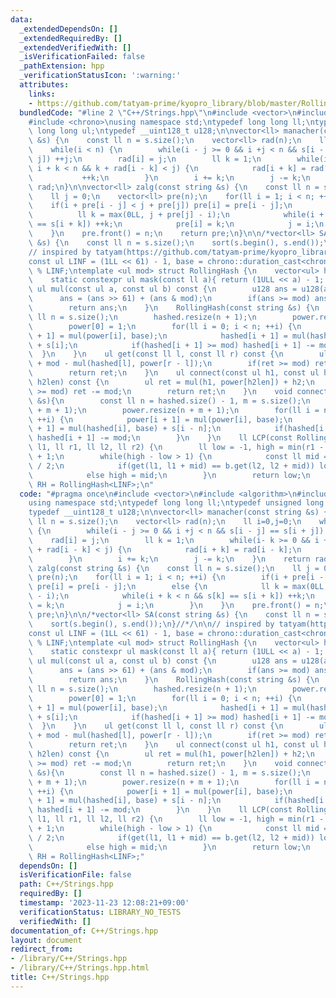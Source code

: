 ```yaml
---
data:
  _extendedDependsOn: []
  _extendedRequiredBy: []
  _extendedVerifiedWith: []
  _isVerificationFailed: false
  _pathExtension: hpp
  _verificationStatusIcon: ':warning:'
  attributes:
    links:
    - https://github.com/tatyam-prime/kyopro_library/blob/master/RollingHash.cpp)
  bundledCode: "#line 2 \"C++/Strings.hpp\"\n#include <vector>\n#include <algorithm>\n\
    #include <chrono>\nusing namespace std;\ntypedef long long ll;\ntypedef unsigned\
    \ long long ul;\ntypedef __uint128_t u128;\n\nvector<ll> manacher(const string\
    \ &s) {\n    const ll n = s.size();\n    vector<ll> rad(n);\n    ll i=0,j=0;\n\
    \    while(i < n) {\n        while(i - j >= 0 && i +j < n && s[i - j] == s[i +\
    \ j]) ++j;\n        rad[i] = j;\n        ll k = 1;\n        while(i- k >= 0 &&\
    \ i + k < n && k + rad[i - k] < j) {\n            rad[i + k] = rad[i - k];\n \
    \           ++k;\n        }\n        i += k;\n        j -= k;\n    }\n    return\
    \ rad;\n}\n\nvector<ll> zalg(const string &s) {\n    const ll n = s.size();\n\
    \    ll j = 0;\n    vector<ll> pre(n);\n    for(ll i = 1; i < n; ++i) {\n    \
    \    if(i + pre[i - j] < j + pre[j]) pre[i] = pre[i - j];\n        else {\n  \
    \          ll k = max(0LL, j + pre[j] - i);\n            while(i + k < n && s[k]\
    \ == s[i + k]) ++k;\n            pre[i] = k;\n            j = i;\n        }\n\
    \    }\n    pre.front() = n;\n    return pre;\n}\n\n/*vector<ll> SA(const string\
    \ &s) {\n    const ll n = s.size();\n    sort(s.begin(), s.end());\n}//*/\n\n\
    // inspired by tatyam(https://github.com/tatyam-prime/kyopro_library/blob/master/RollingHash.cpp)\n\
    const ul LINF = (1LL << 61) - 1, base = chrono::duration_cast<chrono::microseconds>(chrono::system_clock::now().time_since_epoch()).count()\
    \ % LINF;\ntemplate <ul mod> struct RollingHash {\n    vector<ul> hashed, power;\n\
    \    static constexpr ul mask(const ll a){ return (1ULL << a) - 1; }\n    inline\
    \ ul mul(const ul a, const ul b) const {\n        u128 ans = u128(a) * b;\n  \
    \      ans = (ans >> 61) + (ans & mod);\n        if(ans >= mod) ans -= mod;\n\
    \        return ans;\n    }\n    RollingHash(const string &s) {\n        const\
    \ ll n = s.size();\n        hashed.resize(n + 1);\n        power.resize(n + 1);\n\
    \        power[0] = 1;\n        for(ll i = 0; i < n; ++i) {\n            power[i\
    \ + 1] = mul(power[i], base);\n            hashed[i + 1] = mul(hashed[i], base)\
    \ + s[i];\n            if(hashed[i + 1] >= mod) hashed[i + 1] -= mod;\n      \
    \  }\n    }\n    ul get(const ll l, const ll r) const {\n        ul ret = hashed[r]\
    \ + mod - mul(hashed[l], power[r - l]);\n        if(ret >= mod) ret -= mod;\n\
    \        return ret;\n    }\n    ul connect(const ul h1, const ul h2, const ll\
    \ h2len) const {\n        ul ret = mul(h1, power[h2len]) + h2;\n        if(ret\
    \ >= mod) ret -= mod;\n        return ret;\n    }\n    void connect(const string\
    \ &s){\n        const ll n = hashed.size() - 1, m = s.size();\n        hashed.resize(n\
    \ + m + 1);\n        power.resize(n + m + 1);\n        for(ll i = n; i < n + m;\
    \ ++i) {\n            power[i + 1] = mul(power[i], base);\n            hashed[i\
    \ + 1] = mul(hashed[i], base) + s[i - n];\n            if(hashed[i + 1] >= mod)\
    \ hashed[i + 1] -= mod;\n        }\n    }\n    ll LCP(const RollingHash &b, ll\
    \ l1, ll r1, ll l2, ll r2) {\n        ll low = -1, high = min(r1 - l1, r2 - l2)\
    \ + 1;\n        while(high - low > 1) {\n            const ll mid = (low + high)\
    \ / 2;\n            if(get(l1, l1 + mid) == b.get(l2, l2 + mid)) low = mid;\n\
    \            else high = mid;\n        }\n        return low;\n    }\n};\nusing\
    \ RH = RollingHash<LINF>;\n"
  code: "#pragma once\n#include <vector>\n#include <algorithm>\n#include <chrono>\n\
    using namespace std;\ntypedef long long ll;\ntypedef unsigned long long ul;\n\
    typedef __uint128_t u128;\n\nvector<ll> manacher(const string &s) {\n    const\
    \ ll n = s.size();\n    vector<ll> rad(n);\n    ll i=0,j=0;\n    while(i < n)\
    \ {\n        while(i - j >= 0 && i +j < n && s[i - j] == s[i + j]) ++j;\n    \
    \    rad[i] = j;\n        ll k = 1;\n        while(i- k >= 0 && i + k < n && k\
    \ + rad[i - k] < j) {\n            rad[i + k] = rad[i - k];\n            ++k;\n\
    \        }\n        i += k;\n        j -= k;\n    }\n    return rad;\n}\n\nvector<ll>\
    \ zalg(const string &s) {\n    const ll n = s.size();\n    ll j = 0;\n    vector<ll>\
    \ pre(n);\n    for(ll i = 1; i < n; ++i) {\n        if(i + pre[i - j] < j + pre[j])\
    \ pre[i] = pre[i - j];\n        else {\n            ll k = max(0LL, j + pre[j]\
    \ - i);\n            while(i + k < n && s[k] == s[i + k]) ++k;\n            pre[i]\
    \ = k;\n            j = i;\n        }\n    }\n    pre.front() = n;\n    return\
    \ pre;\n}\n\n/*vector<ll> SA(const string &s) {\n    const ll n = s.size();\n\
    \    sort(s.begin(), s.end());\n}//*/\n\n// inspired by tatyam(https://github.com/tatyam-prime/kyopro_library/blob/master/RollingHash.cpp)\n\
    const ul LINF = (1LL << 61) - 1, base = chrono::duration_cast<chrono::microseconds>(chrono::system_clock::now().time_since_epoch()).count()\
    \ % LINF;\ntemplate <ul mod> struct RollingHash {\n    vector<ul> hashed, power;\n\
    \    static constexpr ul mask(const ll a){ return (1ULL << a) - 1; }\n    inline\
    \ ul mul(const ul a, const ul b) const {\n        u128 ans = u128(a) * b;\n  \
    \      ans = (ans >> 61) + (ans & mod);\n        if(ans >= mod) ans -= mod;\n\
    \        return ans;\n    }\n    RollingHash(const string &s) {\n        const\
    \ ll n = s.size();\n        hashed.resize(n + 1);\n        power.resize(n + 1);\n\
    \        power[0] = 1;\n        for(ll i = 0; i < n; ++i) {\n            power[i\
    \ + 1] = mul(power[i], base);\n            hashed[i + 1] = mul(hashed[i], base)\
    \ + s[i];\n            if(hashed[i + 1] >= mod) hashed[i + 1] -= mod;\n      \
    \  }\n    }\n    ul get(const ll l, const ll r) const {\n        ul ret = hashed[r]\
    \ + mod - mul(hashed[l], power[r - l]);\n        if(ret >= mod) ret -= mod;\n\
    \        return ret;\n    }\n    ul connect(const ul h1, const ul h2, const ll\
    \ h2len) const {\n        ul ret = mul(h1, power[h2len]) + h2;\n        if(ret\
    \ >= mod) ret -= mod;\n        return ret;\n    }\n    void connect(const string\
    \ &s){\n        const ll n = hashed.size() - 1, m = s.size();\n        hashed.resize(n\
    \ + m + 1);\n        power.resize(n + m + 1);\n        for(ll i = n; i < n + m;\
    \ ++i) {\n            power[i + 1] = mul(power[i], base);\n            hashed[i\
    \ + 1] = mul(hashed[i], base) + s[i - n];\n            if(hashed[i + 1] >= mod)\
    \ hashed[i + 1] -= mod;\n        }\n    }\n    ll LCP(const RollingHash &b, ll\
    \ l1, ll r1, ll l2, ll r2) {\n        ll low = -1, high = min(r1 - l1, r2 - l2)\
    \ + 1;\n        while(high - low > 1) {\n            const ll mid = (low + high)\
    \ / 2;\n            if(get(l1, l1 + mid) == b.get(l2, l2 + mid)) low = mid;\n\
    \            else high = mid;\n        }\n        return low;\n    }\n};\nusing\
    \ RH = RollingHash<LINF>;"
  dependsOn: []
  isVerificationFile: false
  path: C++/Strings.hpp
  requiredBy: []
  timestamp: '2023-11-23 12:08:21+09:00'
  verificationStatus: LIBRARY_NO_TESTS
  verifiedWith: []
documentation_of: C++/Strings.hpp
layout: document
redirect_from:
- /library/C++/Strings.hpp
- /library/C++/Strings.hpp.html
title: C++/Strings.hpp
---
```

